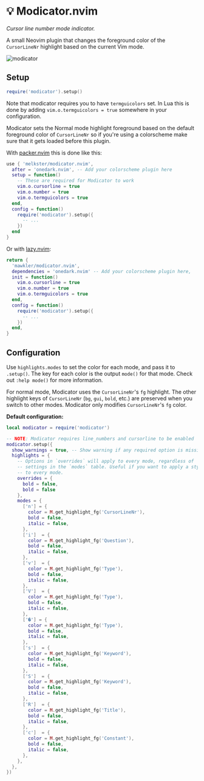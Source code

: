 # 💡 Modicator.nvim

_Cursor line number mode indicator._

A small Neovim plugin that changes the foreground color of the `CursorLineNr` highlight based on the current Vim mode.

![modicator](https://user-images.githubusercontent.com/15816726/194103616-5fb6d1d3-5049-43cd-83da-20ed0c207d42.gif)

## Setup

```lua
require('modicator').setup()
```

Note that modicator requires you to have `termguicolors` set. In Lua this is done by adding `vim.o.termguicolors = true` somewhere in your configuration.

Modicator sets the Normal mode highlight foreground based on the default foreground color of `CursorLineNr` so if you're using a colorscheme make sure that it gets loaded before this plugin.

With [packer.nvim](https://github.com/wbthomason/packer.nvim/) this is done like this:

```lua
use { 'melkster/modicator.nvim',
  after = 'onedark.nvim', -- Add your colorscheme plugin here
  setup = function()
    -- These are required for Modicator to work
    vim.o.cursorline = true
    vim.o.number = true
    vim.o.termguicolors = true
  end,
  config = function()
    require('modicator').setup({
      -- ...
    })
  end
}
```

Or with [lazy.nvim](https://github.com/folke/lazy.nvim/):
```lua
return {
  'mawkler/modicator.nvim',
  dependencies = 'onedark.nvim' -- Add your colorscheme plugin here,
  init = function()
    vim.o.cursorline = true
    vim.o.number = true
    vim.o.termguicolors = true
  end,
  config = function()
    require('modicator').setup({
      -- ...
    })
  end,
}
```

## Configuration

Use `highlights.modes` to set the color for each mode, and pass it to `.setup()`. The key for each color is the output `mode()` for that mode. Check out `:help mode()` for more information.

For normal mode, Modicator uses the `CursorLineNr`'s `fg` highlight. The other highlight keys of `CursorLineNr` (`bg`, `gui`, `bold`, etc.) are preserved when you switch to other modes. Modicator only modifies `CursorLineNr`'s `fg` color.

**Default configuration:**

```lua
local modicator = require('modicator')

-- NOTE: Modicator requires line_numbers and cursorline to be enabled
modicator.setup({
  show_warnings = true, -- Show warning if any required option is missing
  highlights = {
    -- Options in `overrides` will apply to every mode, regardless of
    -- settings in the `modes` table. Useful if you want to apply a style
    -- to every mode.
    overrides = {
      bold = false,
      bold = false
    },
    modes = {
      ['n'] = {
        color = M.get_highlight_fg('CursorLineNr'),
        bold = false,
        italic = false,
      },
      ['i']  = {
        color = M.get_highlight_fg('Question'),
        bold = false,
        italic = false,
      },
      ['v']  = {
        color = M.get_highlight_fg('Type'),
        bold = false,
        italic = false,
      },
      ['V']  = {
        color = M.get_highlight_fg('Type'),
        bold = false,
        italic = false,
      },
      ['�'] = {
        color = M.get_highlight_fg('Type'),
        bold = false,
        italic = false,
      },
      ['s']  = {
        color = M.get_highlight_fg('Keyword'),
        bold = false,
        italic = false,
      },
      ['S']  = {
        color = M.get_highlight_fg('Keyword'),
        bold = false,
        italic = false,
      },
      ['R']  = {
        color = M.get_highlight_fg('Title'),
        bold = false,
        italic = false,
      },
      ['c']  = {
        color = M.get_highlight_fg('Constant'),
        bold = false,
        italic = false,
      },
    },
  },
})
```
